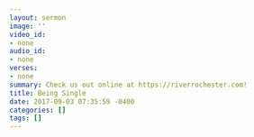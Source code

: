 ```yaml
---
layout: sermon
image: ''
video_id:
- none
audio_id:
- none
verses:
- none
summary: Check us out online at https://riverrochester.com!
title: Being Single
date: 2017-09-03 07:35:59 -0400
categories: []
tags: []
---
```

